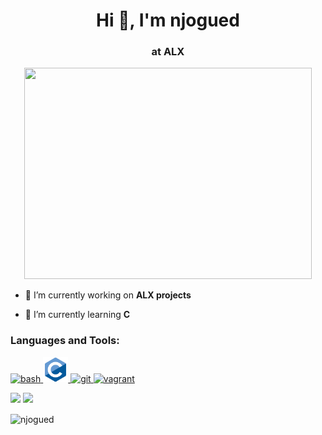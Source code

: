  <h1 align="center">Hi 👋, I'm njogued</h1>
<h3 align="center">at ALX</h3>
<div id="header" align="center">
<img src="https://media.giphy.com/media/vrxxqQbyRxYi6scCjT/giphy.gif" width="460" height="338"/>
</div>

- 🔭 I’m currently working on **ALX projects**

- 🌱 I’m currently learning **C**

</p>

<h3 align="left">Languages and Tools:</h3>
<p align="left"> <a href="https://www.gnu.org/software/bash/" target="_blank" rel="noreferrer"> <img src="https://www.vectorlogo.zone/logos/gnu_bash/gnu_bash-icon.svg" alt="bash" width="40" height="40"/> </a> <a href="https://www.cprogramming.com/" target="_blank" rel="noreferrer"> <img src="https://raw.githubusercontent.com/devicons/devicon/master/icons/c/c-original.svg" alt="c" width="40" height="40"/> </a> <a href="https://git-scm.com/" target="_blank" rel="noreferrer"> <img src="https://www.vectorlogo.zone/logos/git-scm/git-scm-icon.svg" alt="git" width="40" height="40"/> </a> <a href="https://www.vagrantup.com/" target="_blank" rel="noreferrer"> <img src="https://www.vectorlogo.zone/logos/vagrantup/vagrantup-icon.svg" alt="vagrant" width="40" height="40"/> </a> </p>

![](https://github-profile-summary-cards.vercel.app/api/cards/profile-details?username=njogued&theme=github_dark)
![](https://github-profile-summary-cards.vercel.app/api/cards/productive-time?username=njogued&theme=github_dark)

<p><img align="center" src="https://github-readme-streak-stats.herokuapp.com/?user=njogued&" alt="njogued" /></p>
